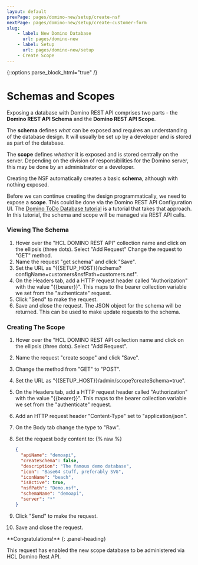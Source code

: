 ```yaml
---
layout: default
prevPage: pages/domino-new/setup/create-nsf
nextPage: pages/domino-new/setup/create-customer-form
slug:
    - label: New Domino Database
      url: pages/domino-new
    - label: Setup
      url: pages/domino-new/setup
    - Create Scope
---
```


{::options parse_block_html="true" /}

# Schemas and Scopes

Exposing a database with Domino REST API comprises two parts - the **Domino REST API Schema** and the **Domino REST API Scope**.

The **schema** defines _what_ can be exposed and requires an understanding of the database design. It will usually be set up by a developer and is stored as part of the database.

The **scope** defines _whether_ it is exposed and is stored centrally on the server. Depending on the division of responsibilities for the Domino server, this may be done by an administrator or a developer.

Creating the NSF automatically creates a basic **schema**, although with nothing exposed.

Before we can continue creating the design programmatically, we need to expose a **scope**. This could be done via the Domino REST API Configuration UI. The [Domino ToDo Database tutorial](../../todo/index.md) is a tutorial that takes that approach. In this tutorial, the schema and scope will be managed via REST API calls.


### Viewing The Schema

1. Hover over the "HCL DOMINO REST API" collection name and click on the ellipsis (three dots). Select "Add Request" Change the request to "GET" method.
2. Name the request "get schema" and click "Save".
3. Set the URL as "&#123;&#123;SETUP_HOST&#125;&#125;/schema?configName=customers&nsfPath=customers.nsf".
4. On the Headers tab, add a HTTP request header called "Authorization" with the value "&#123;&#123;bearer&#125;&#125;". This maps to the bearer collection variable we set from the "authenticate" request.
5. Click "Send" to make the request.
6. Save and close the request. The JSON object for the schema will be returned. This can be used to make update requests to the schema.

### Creating The Scope

1. Hover over the "HCL DOMINO REST API collection name and click on the ellipsis (three dots). Select "Add Request".
2. Name the request "create scope" and click "Save".
3. Change the method from "GET" to "POST".
4. Set the URL as "&#123;&#123;SETUP_HOST&#125;&#125;/admin/scope?createSchema=true".
5. On the Headers tab, add a HTTP request header called "Authorization" with the value "&#123;&#123;bearer&#125;&#125;". This maps to the bearer collection variable we set from the "authenticate" request.
6. Add an HTTP request header "Content-Type" set to "application/json".
7. On the Body tab change the type to "Raw".
8. Set the request body content to:
   {% raw %}
    ~~~json
    {
      "apiName": "demoapi",
      "createSchema": false,
      "description": "The famous demo database",
      "icon": "Base64 stuff, preferably SVG",
      "iconName": "beach",
      "isActive": true,
      "nsfPath": "Demo.nsf",
      "schemaName": "demoapi",
      "server": "*" 
    }
    ~~~
    
9. Click "Send" to make the request.
10. Save and close the request.

<div class="panel panel-success">
**Congratulations!**
{: .panel-heading}
<div class="panel-body">

This request has enabled the new scope database to be administered via HCL Domino Rest API.
</div>
</div>
